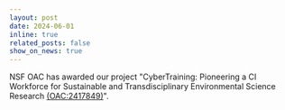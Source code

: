 ```yaml
---
layout: post
date: 2024-06-01
inline: true
related_posts: false
show_on_news: true
---
```


NSF OAC has awarded our project "CyberTraining: Pioneering a CI Workforce for Sustainable and Transdisciplinary Environmental Science Research [(OAC:2417849)](https://www.nsf.gov/awardsearch/showAward?AWD_ID=2417849&HistoricalAwards=false)". 
